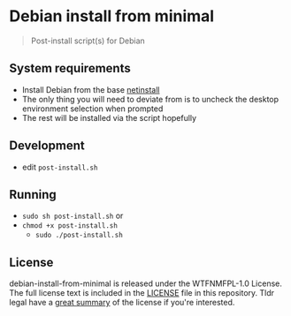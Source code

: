 # Debian install from minimal

> Post-install script(s) for Debian 

## System requirements

- Install Debian from the base [netinstall](https://cdimage.debian.org/debian-cd/current/amd64/iso-cd/debian-11.6.0-amd64-netinst.iso)
- The only thing you will need to deviate from is to uncheck the desktop environment selection when prompted  
- The rest will be installed via the script hopefully

## Development

- edit `post-install.sh`

## Running

- `sudo sh post-install.sh`
or 
- `chmod +x post-install.sh`
  - `sudo ./post-install.sh`

## License

debian-install-from-minimal is released under the WTFNMFPL-1.0 License. The full license text is included in the [LICENSE](LICENSE) file in this repository. Tldr legal have a [great summary](https://tldrlegal.com/license/do-what-the-fuck-you-want-to-but-it's-not-my-fault-public-license-v1-(wtfnmfpl-1.0)) of the license if you're interested.